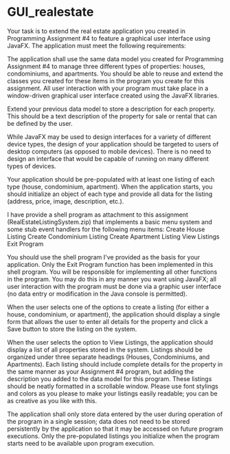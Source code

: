 # GUI_realestate

Your task is to extend the real estate application you created in Programming Assignment #4 to feature a graphical user interface using JavaFX. The application must meet the following requirements:

 

The application shall use the same data model you created for Programming Assignment #4 to manage three different types of properties: houses, condominiums, and apartments. You should be able to reuse and extend the classes you created for these items in the program you create for this assignment. All user interaction with your program must take place in a window-driven graphical user interface created using the JavaFX libraries.

Extend your previous data model to store a description for each property. This should be a text description of the property for sale or rental that can be defined by the user.

While JavaFX may be used to design interfaces for a variety of different device types, the design of your application should be targeted to users of desktop computers (as opposed to mobile devices). There is no need to design an interface that would be capable of running on many different types of devices.

Your application should be pre-populated with at least one listing of each type (house, condominium, apartment). When the application starts, you should initialize an object of each type and provide all data for the listing (address, price, image, description, etc.).

I have provide a shell program as attachment to this assignment (RealEstateListingSystem.zip) that implements a basic menu system and some stub event handlers for the following menu items:
Create House Listing
Create Condominium Listing
Create Apartment Listing
View Listings
Exit Program

You should use the shell program I've provided as the basis for your application. Only the Exit Program function has been implemented in this shell program. You will be responsible for implementing all other functions in the program. You may do this in any manner you want using JavaFX; all user interaction with the program must be done via a graphic user interface (no data entry or modification in the Java console is permitted).

When the user selects one of the options to create a listing (for either a house, condominium, or apartment), the application should display a single form that allows the user to enter all details for the property and click a Save button to store the listing on the system.

When the user selects the option to View Listings, the application should display a list of all properties stored in the system.  Listings should be organized under three separate headings (Houses, Condominiums, and Apartments).  Each listing should include complete details for the property in the same manner as your Assignment #4 program, but adding the description you added to the data model for this program. These listings should be neatly formatted in a scrollable window. Please use font stylings and colors as you please to make your listings easily readable; you can be as creative as you like with this.

The application shall only store data entered by the user during operation of the program in a single session; data does not need to be stored persistently by the application so that it may be accessed on future program executions. Only the pre-populated listings you initialize when the program starts need to be available upon program execution.
